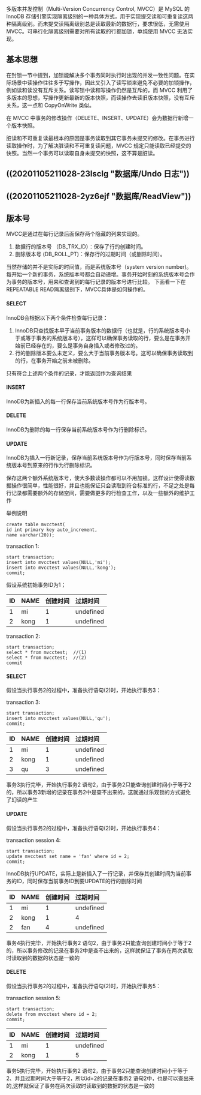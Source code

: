 多版本并发控制（Multi-Version Concurrency Control, MVCC）是 MySQL 的 InnoDB 存储引擎实现隔离级别的一种具体方式，用于实现提交读和可重复读这两种隔离级别。而未提交读隔离级别总是读取最新的数据行，要求很低，无需使用 MVCC。可串行化隔离级别需要对所有读取的行都加锁，单纯使用 MVCC 无法实现。

## 基本思想

在封锁一节中提到，加锁能解决多个事务同时执行时出现的并发一致性问题。在实际场景中读操作往往多于写操作，因此又引入了读写锁来避免不必要的加锁操作，例如读和读没有互斥关系。读写锁中读和写操作仍然是互斥的，而 MVCC 利用了多版本的思想，写操作更新最新的版本快照，而读操作去读旧版本快照，没有互斥关系，这一点和 CopyOnWrite 类似。

在 MVCC 中事务的修改操作（DELETE、INSERT、UPDATE）会为数据行新增一个版本快照。

脏读和不可重复读最根本的原因是事务读取到其它事务未提交的修改。在事务进行读取操作时，为了解决脏读和不可重复读问题，MVCC 规定只能读取已经提交的快照。当然一个事务可以读取自身未提交的快照，这不算是脏读。

## ((20201105211028-23lsclg "数据库/Undo 日志"))

## ((20201105211028-2yz6ejf "数据库/ReadView"))

## 版本号

MVCC是通过在每行记录后面保存两个隐藏的列来实现的。

1. 数据行的版本号 （DB_TRX_ID）：保存了行的创建时间。
2. 删除版本号 (DB_ROLL_PT)：保存行的过期时间（或删除时间）。

当然存储的并不是实际的时间值，而是系统版本号（system version number)。每开始一个新的事务，系统版本号都会自动递增。事务开始时刻的系统版本号会作为事务的版本号，用来和查询到的每行记录的版本号进行比较。
下面看一下在REPEATABLE READ隔离级别下，MVCC具体是如何操作的。

#### SELECT

InnoDB会根据以下两个条件检查每行记录：

1. InnoDB只查找版本早于当前事务版本的数据行（也就是，行的系统版本号小于或等于事务的系统版本号），这样可以确保事务读取的行，要么是在事务开始前已经存在的，要么是事务自身插入或者修改过的。
2. 行的删除版本要么未定义，要么大于当前事务版本号。这可以确保事务读取到的行，在事务开始之前未被删除。

只有符合上述两个条件的记录，才能返回作为查询结果

#### INSERT

InnoDB为新插入的每一行保存当前系统版本号作为行版本号。

#### DELETE

InnoDB为删除的每一行保存当前系统版本号作为行删除标识。

#### UPDATE

InnoDB为插入一行新记录，保存当前系统版本号作为行版本号，同时保存当前系统版本号到原来的行作为行删除标识。

保存这两个额外系统版本号，使大多数读操作都可以不用加锁。这样设计使得读数据操作很简单，性能很好，并且也能保证只会读取到符合标准的行，不足之处是每行记录都需要额外的存储空间，需要做更多的行检查工作，以及一些额外的维护工作

举例说明

```
create table mvcctest( 
id int primary key auto_increment, 
name varchar(20));
```

transaction 1:

```
start transaction;
insert into mvcctest values(NULL,'mi');
insert into mvcctest values(NULL,'kong');
commit;
```

假设系统初始事务ID为1；

| ID | NAME | 创建时间 | 过期时间 |
| :- | :--- | :----------- | :----------- |
| 1  | mi   | 1            | undefined    |
| 2  | kong | 1            | undefined    |

transaction 2:

```
start transaction;
select * from mvcctest;  //(1)
select * from mvcctest;  //(2)
commit
```

#### SELECT

假设当执行事务2的过程中，准备执行语句(2)时，开始执行事务3：

transaction 3:

```
start transaction;
insert into mvcctest values(NULL,'qu');
commit;
```

| ID | NAME | 创建时间 | 过期时间 |
| :- | :--- | :----------- | :----------- |
| 1  | mi   | 1            | undefined    |
| 2  | kong | 1            | undefined    |
| 3  | qu   | 3            | undefined    |

事务3执行完毕，开始执行事务2 语句2，由于事务2只能查询创建时间小于等于2的，所以事务3新增的记录在事务2中是查不出来的，这就通过乐观锁的方式避免了幻读的产生

#### UPDATE

假设当执行事务2的过程中，准备执行语句(2)时，开始执行事务4：

transaction session 4:

```
start transaction;
update mvcctest set name = 'fan' where id = 2;
commit;
```

InnoDB执行UPDATE，实际上是新插入了一行记录，并保存其创建时间为当前事务的ID，同时保存当前事务ID到要UPDATE的行的删除时间

| ID | NAME | 创建时间 | 过期时间 |
| :- | :--- | :----------- | :----------- |
| 1  | mi   | 1            | undefined    |
| 2  | kong | 1            | 4            |
| 2  | fan  | 4            | undefined    |

事务4执行完毕，开始执行事务2 语句2，由于事务2只能查询创建时间小于等于2的，所以事务修改的记录在事务2中是查不出来的，这样就保证了事务在两次读取时读取到的数据的状态是一致的

#### DELETE

假设当执行事务2的过程中，准备执行语句(2)时，开始执行事务5：

transaction session 5:

```
start transaction;
delete from mvcctest where id = 2;
commit;
```

| ID | NAME | 创建时间 | 过期时间 |
| :- | :--- | :----------- | :----------- |
| 1  | mi   | 1            | undefined    |
| 2  | kong | 1            | 5            |

事务5执行完毕，开始执行事务2 语句2，由于事务2只能查询创建时间小于等于2、并且过期时间大于等于2，所以id=2的记录在事务2 语句2中，也是可以查出来的,这样就保证了事务在两次读取时读取到的数据的状态是一致的
